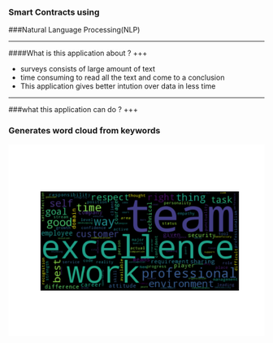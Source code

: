 
### Smart Contracts using 
###Natural Language Processing(NLP)

---
####What is this application about ?
+++
* surveys consists of large amount of text
* time consuming to read all the text and come to a conclusion
* This application gives better intution over data in less time
---
###what this application can do ?
+++
### Generates word cloud from keywords
![Word Cloud image](/images/wordcloud.png)
